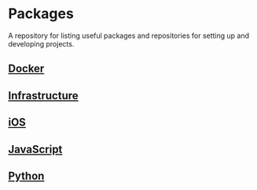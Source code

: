 # Packages

A repository for listing useful packages and repositories for setting up and developing projects.

## [Docker](DOCKER.md)

## [Infrastructure](INFRASTRUCTURE.md)

## [iOS](IOS.md)

## [JavaScript](JAVASCRIPT.md)

## [Python](PYTHON.md)
